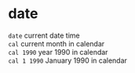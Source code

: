 # date
`date` current date time\
`cal` current month in calendar\
`cal 1990` year 1990 in calendar\
`cal 1 1990` January 1990 in calendar

